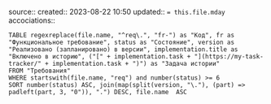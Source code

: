source:: 
created:: 2023-08-22 10:50
updated:: `= this.file.mday`
accociations:: 

```dataview
TABLE regexreplace(file.name, "^req\.", "fr-") as "Код", fr as "Функциональное требование", status as "Состояние", version as "Реализовано (запланировано) в версии", implementation.title as "Включено в историю", ("[" + implementation.task + "](https://my-task-tracker/" + implementation.task + ")") as "Задача истории"
FROM "Требования"
WHERE startswith(file.name, "req") and number(status) >= 6
SORT number(status) ASC, join(map(split(version, "\."), (part) => padleft(part, 3, "0")), ".") DESC, file.name  ASC
```

